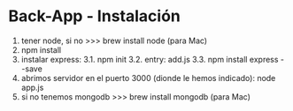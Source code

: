 # Back-App - Instalación

1. tener node, si no >>> brew install node (para Mac)
2. npm install
3. instalar express:
    3.1. npm init
    3.2. entry: add.js
    3.3. npm install express --save
4. abrimos servidor en el puerto 3000 (dionde le hemos indicado): node app.js
5. si no tenemos mongodb >>>  brew install mongodb (para Mac)